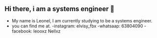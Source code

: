 ## Hi there, i am a systems engineer 👋
- My name is Leonel, I am currently studying to be a systems engineer.
- you can find me at.                       -instagram: elvisy_fbx
-whatsaap: 63804090
-facebook: leooxz Nellxz


<!--
**leon4l25/leon4l25** is a ✨ _special_ ✨ repository because its `README.md` (this file) appears on your GitHub profile.

Here are some ideas to get you started:

- 🔭 I’m currently working on ...
- 🌱 I’m currently learning ...
- 👯 I’m looking to collaborate on ...
- 🤔 I’m looking for help with ...
- 💬 Ask me about ...
- 📫 How to reach me: ...
- 😄 Pronouns: ...
- ⚡ Fun fact: ...
-->
